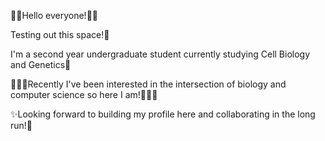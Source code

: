 👋🏾Hello everyone!👋🏾 

Testing out this space!👀

I'm a second year undergraduate student currently studying Cell Biology and Genetics🔬

👩🏾‍🔬Recently I've been interested in the intersection of biology and computer science so here I am!👩🏾‍💻

✨Looking forward to building my profile here and collaborating in the long run!🌟
